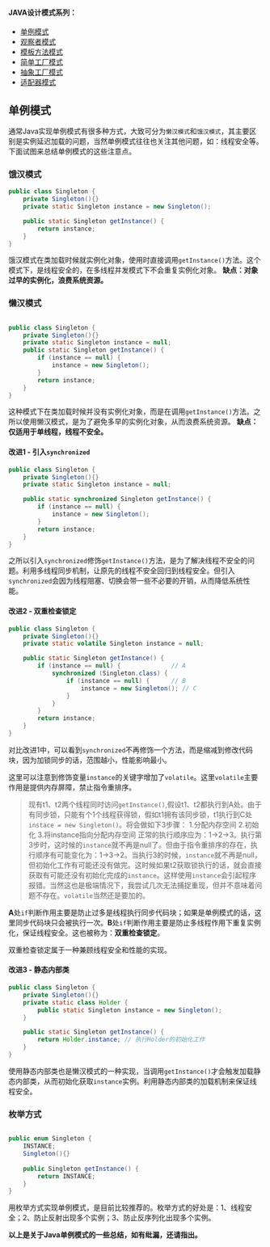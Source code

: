 #### JAVA设计模式系列：
* [单例模式](https://github.com/lishuo9527/JavaDesignPatterns/tree/master/Singleton)
* [观察者模式](https://github.com/lishuo9527/JavaDesignPatterns/tree/master/Observer)
* [模板方法模式](https://github.com/lishuo9527/JavaDesignPatterns/tree/master/TemplateMethod)
* [简单工厂模式](https://github.com/lishuo9527/JavaDesignPatterns/tree/master/SimpleFactory)
* [抽象工厂模式](https://github.com/lishuo9527/JavaDesignPatterns/tree/master/AbstractFactory)
* [适配器模式](https://github.com/lishuo9527/JavaDesignPatterns/tree/master/Adapter)

## 单例模式

通常Java实现单例模式有很多种方式，大致可分为`懒汉模式`和`饿汉模式`，其主要区别是实例延迟加载的问题，当然单例模式往往也关注其他问题，如：线程安全等。下面试图来总结单例模式的这些注意点。


### 饿汉模式

```java
public class Singleton {
    private Singleton(){}
    private static Singleton instance = new Singleton();

    public static Singleton getInstance() {
        return instance;
    }
}
```
饿汉模式在类加载时候就实例化对象，使用时直接调用`getInstance()`方法。这个模式下，是线程安全的，在多线程并发模式下不会重复实例化对象。
**缺点：对象过早的实例化，浪费系统资源。**

### 懒汉模式
```java

public class Singleton {
    private Singleton(){}
    private static Singleton instance = null;
    public static Singleton getInstance() {
        if (instance == null) {
            instance = new Singleton();
        }
        return instance;
    }
}
```
这种模式下在类加载时候并没有实例化对象，而是在调用`getInstance()`方法。之所以使用懒汉模式，是为了避免多早的实例化对象，从而浪费系统资源。
**缺点：仅适用于单线程，线程不安全。**
#### 改进1 - 引入`synchronized`
```java
public class Singleton {
    private Singleton(){}
    private static Singleton instance = null;

    public static synchronized Singleton getInstance() {
        if (instance == null) {
            instance = new Singleton();
        }
        return instance;
    }
}
```
之所以引入`synchronized`修饰`getInstance()`方法，是为了解决线程不安全的问题。利用多线程同步机制，让原先的线程不安全回归到线程安全。但引入`synchronized`会因为线程阻塞、切换会带一些不必要的开销，从而降低系统性能。
#### 改进2 - 双重检查锁定
```java
public class Singleton {
    private Singleton(){}
    private static volatile Singleton instance = null;

    public static Singleton getInstance() {
        if (instance == null) {              // A
            synchronized (Singleton.class) {
                if (instance == null) {      // B
                    instance = new Singleton(); // C
                }
            }
        }
        return instance;
    }
}
```
对比改进1中，可以看到`synchronized`不再修饰一个方法，而是缩减到修改代码块，因为加锁同步的话，范围越小，性能影响最小。

这里可以注意到修饰变量`instance`的关键字增加了`volatile`。这里`volatile`主要作用是提供内存屏障，禁止指令重排序。
> 现有t1、t2两个线程同时访问`getInstance()`,假设t1、t2都执行到A处。由于有同步锁，只能有个1个线程获得锁，假如t1拥有该同步锁，t1执行到C处`instace = new Singleton()`。将会做如下3步骤：
> 1.分配内存空间
2.初始化
3.将instance指向分配内存空间
正常的执行顺序应为：1->2->3。执行第3步时，这时候的`instance`就不再是null了。但由于指令重排序的存在，执行顺序有可能变化为：1->3->2。当执行3的时候，`instance`就不再是null，但初始化工作有可能还没有做完。这时候如果t2获取锁执行的话，就会直接获取有可能还没有初始化完成的`instance`。这样使用`instance`会引起程序报错。当然这也是极端情况下，我尝试几次无法捕捉重现，但并不意味着问题不存在。`volatile`当然还是要加的。

**A**处`if`判断作用主要是防止过多是线程执行同步代码块；如果是单例模式的话，这里同步代码块只会被执行一次。**B**处`if`判断作用主要是防止多线程作用下重复实例化，保证线程安全。这也被称为：**双重检查锁定**。

双重检查锁定属于一种兼顾线程安全和性能的实现。


#### 改进3 - 静态内部类
```java
public class Singleton {
    private Singleton(){}
    private static class Holder {
        public static Singleton instance = new Singleton();
    }

    public static Singleton getInstance() {
        return Holder.instance; // 执行Holder的初始化工作
    }
}

```
使用静态内部类也是懒汉模式的一种实现，当调用`getInstance()`才会触发加载静态内部类，从而初始化获取`instance`实例。利用静态内部类的加载机制来保证线程安全。


### 枚举方式

```java

public enum Singleton {
    INSTANCE;
    Singleton(){}
    
    public Singleton getInstance() {
        return INSTANCE;
    }
}

```
用枚举方式实现单例模式，是目前比较推荐的。枚举方式的好处是：1、线程安全；2、防止反射出现多个实例；3、防止反序列化出现多个实例。



**以上是关于Java单例模式的一些总结，如有纰漏，还请指出。**

